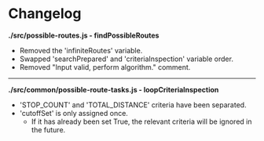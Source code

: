 # Changelog

**./src/possible-routes.js - findPossibleRoutes**
* Removed the 'infiniteRoutes' variable.
* Swapped 'searchPrepared' and 'criteriaInspection' variable order.
* Removed "Input valid, perform algorithm." comment.

---

**./src/common/possible-route-tasks.js - loopCriteriaInspection**
* 'STOP_COUNT' and 'TOTAL_DISTANCE' criteria have been separated.
* 'cutoffSet' is only assigned once.
	* If it has already been set True, the relevant criteria will be ignored in the future.